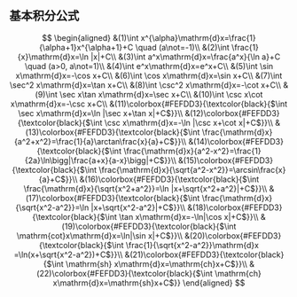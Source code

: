 ## 基本积分公式

$$
\begin{aligned}
&(1)\int x^{\alpha}\mathrm{d}x=\frac{1}{\alpha+1}x^{\alpha+1}+C \quad (a\not=-1)\\
&(2)\int \frac{1}{x}\mathrm{d}x=\ln |x|+C\\
&(3)\int a^x\mathrm{d}x=\frac{a^x}{\ln a}+C \quad (a>0, a\not=1)\\
&(4)\int e^x\mathrm{d}x=e^x+C\\
&(5)\int \sin x\mathrm{d}x=-\cos x+C\\
&(6)\int \cos x\mathrm{d}x=\sin x+C\\
&(7)\int \sec^2 x\mathrm{d}x=\tan x+C\\
&(8)\int \csc^2 x\mathrm{d}x=-\cot x+C\\
&(9)\int \sec x\tan x\mathrm{d}x=\sec x+C\\
&(10)\int \csc x\cot x\mathrm{d}x=-\csc x+C\\
&(11)\colorbox{#FEFDD3}{\textcolor{black}{$\int \sec x\mathrm{d}x=\ln |\sec x+\tan x|+C$}}\\
&(12)\colorbox{#FEFDD3}{\textcolor{black}{$\int \csc x\mathrm{d}x=-\ln |\csc x+\cot x|+C$}}\\
&(13)\colorbox{#FEFDD3}{\textcolor{black}{$\int \frac{\mathrm{d}x}{a^2+x^2}=\frac{1}{a}\arctan\frac{x}{a}+C$}}\\
&(14)\colorbox{#FEFDD3}{\textcolor{black}{$\int \frac{\mathrm{d}x}{a^2-x^2}=\frac{1}{2a}\ln\bigg|\frac{a+x}{a-x}\bigg|+C$}}\\
&(15)\colorbox{#FEFDD3}{\textcolor{black}{$\int \frac{\mathrm{d}x}{\sqrt{a^2-x^2}}=\arcsin\frac{x}{a}+C$}}\\
&(16)\colorbox{#FEFDD3}{\textcolor{black}{$\int \frac{\mathrm{d}x}{\sqrt{x^2+a^2}}=\ln |x+\sqrt{x^2+a^2}|+C$}}\\
&(17)\colorbox{#FEFDD3}{\textcolor{black}{$\int \frac{\mathrm{d}x}{\sqrt{x^2-a^2}}=\ln |x+\sqrt{x^2-a^2}|+C$}}\\
&(18)\colorbox{#FEFDD3}{\textcolor{black}{$\int \tan x\mathrm{d}x=-\ln|\cos x|+C$}}\\
&(19)\colorbox{#FEFDD3}{\textcolor{black}{$\int \mathrm{cot}x\mathrm{d}x=\ln|\sin x|+C$}}\\
&(20)\colorbox{#FEFDD3}{\textcolor{black}{$\int \frac{1}{\sqrt{x^2-a^2}}\mathrm{d}x =\ln(x+\sqrt{x^2-a^2})+C$}}\\
&(21)\colorbox{#FEFDD3}{\textcolor{black}{$\int \mathrm{sh} x\mathrm{d}x=\mathrm{ch}x+C$}}\\
&(22)\colorbox{#FEFDD3}{\textcolor{black}{$\int \mathrm{ch} x\mathrm{d}x=\mathrm{sh}x+C$}}
\end{aligned}
$$
